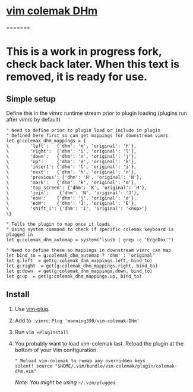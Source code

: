 [vim colemak DHm](vim-colemak-DHm)
===========

=======
# This is a **work in progress** fork, check back later. When this text is removed, it is ready for use.

## Simple setup
Define this in the vimrc runtime stream prior to plugin loading (plugins run after vimrc by default)
```vim
" Need to define prior to plugin load or include in plugin
" Defined here first so can get mappings for downstream vimrc
let g:colemak_dhm_mappings = {
\        'left':   {'dhm': 'm', 'original': 'h'},
\        'right':  {'dhm': 'i', 'original': 'l'},
\        'down':   {'dhm': 'n', 'original': 'j'},
\        'up':     {'dhm': 'e', 'original': 'k'},
\        'insert': {'dhm': 'l', 'original': 'i'},
\        'next':   {'dhm': 'h', 'original': 'n'},
\        'previous': {'dhm': 'H', 'original': 'N'},
\        'mark':   {'dhm': 'k', 'original': 'm'},
\        'top_screen': {'dhm': 'K', 'original': 'H'},
\        'join':    {'dhm': 'N', 'original': 'J'},
\        'eow':    {'dhm': 'j', 'original': 'e'},
\        'eoW':    {'dhm': 'J', 'original': 'E'},
\        'shift_i': {'dhm': 'I', 'original': '<nop>'}
\}

" Tells the plugin to map once it loads
" Using system command to check if specific colemak keyboard is plugged in
let g:colemak_dhm_automap = system("lsusb | grep -c 'ErgoDox'")

" Need to define these so mappings in downstream vimrc can map
let bind_to = g:colemak_dhm_automap ? 'dhm' : 'original'
let g:left  = get(g:colemak_dhm_mappings.left, bind_to)
let g:right  = get(g:colemak_dhm_mappings.right, bind_to)
let g:down  = get(g:colemak_dhm_mappings.down, bind_to)
let g:up  = get(g:colemak_dhm_mappings.up, bind_to)
```

Install
-------

1. Use [vim-plug](https://github.com/manning390/vim-plug).
2. Add to `.vimrc`: `Plug 'manning390/vim-colemak-DHm'`
3. Run `vim +PlugInstall`
4. You probably want to load vim-colemak last. Reload the plugin at the bottom of your Vim configuration.

    ```
    " Reload vim-colemak to remap any overridden keys
    silent! source "$HOME/.vim/bundle/vim-colemak/plugin/colemak-dhm.vim"
    ```

    *Note: You might be using `~/.vim/plugged`.*

